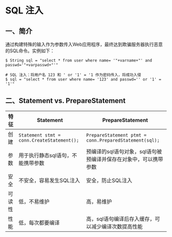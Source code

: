 # SQL 注入
## 一、简介
通过构建特殊的输入作为参数传入Web应用程序，最终达到欺骗服务器执行恶意的SQL命令。实例如下：
```
$ String sql = "select * from user where name= '"+varname+"' and passwd='"+varpasswd+"'"

# SQL 注入：将用户名 123 和 ' or '1' = '1 作为密码传入，将成功入侵
$ sql = "select * from user where name= '123' and passwd='' or '1' = '1'"
```

## 二、Statement vs. PrepareStatement
| **特征** | **Statement** | **PrepareStatement** |
| -------- | ------------- | -------------------- |
| 创建 | `Statement stmt = conn.CreateStatement();` | `PrepareStatement ptmt = conn.PreparedStatement(sql);` |
| 参数 | 用于执行静态sql语句，不能携带参数 | 预编译的sql语句对象，sql语句被预编译并保存在对象中，可以携带参数 |
| 安全 | 不安全，容易发生SQL注入 | 安全，防止SQL注入 |
| 可读性 | 低，不易维护 | 高，易维护 |
| 性能 | 低，每次都要编译 | 高，sql语句编译后存入缓存，可以减少编译次数提高性能 |
